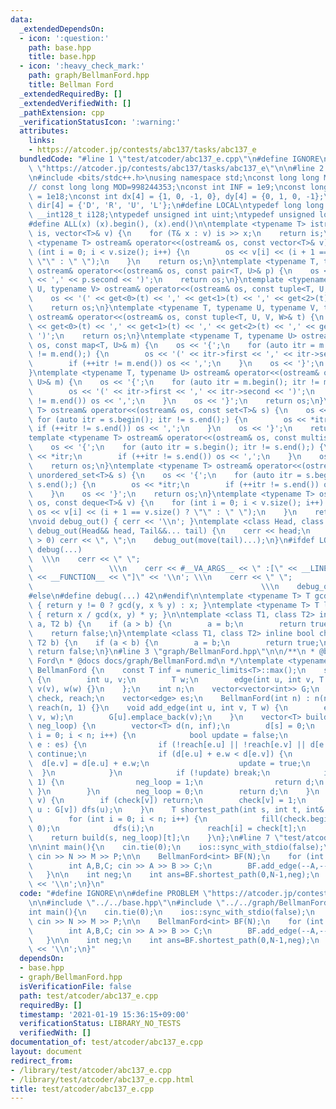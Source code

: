 ```yaml
---
data:
  _extendedDependsOn:
  - icon: ':question:'
    path: base.hpp
    title: base.hpp
  - icon: ':heavy_check_mark:'
    path: graph/BellmanFord.hpp
    title: Bellman Ford
  _extendedRequiredBy: []
  _extendedVerifiedWith: []
  _pathExtension: cpp
  _verificationStatusIcon: ':warning:'
  attributes:
    links:
    - https://atcoder.jp/contests/abc137/tasks/abc137_e
  bundledCode: "#line 1 \"test/atcoder/abc137_e.cpp\"\n#define IGNORE\n\n#define PROBLEM\
    \ \"https://atcoder.jp/contests/abc137/tasks/abc137_e\"\n\n#line 2 \"base.hpp\"\
    \n#include <bits/stdc++.h>\nusing namespace std;\nconst long long MOD = 1000000007;\n\
    // const long long MOD=998244353;\nconst int INF = 1e9;\nconst long long IINF\
    \ = 1e18;\nconst int dx[4] = {1, 0, -1, 0}, dy[4] = {0, 1, 0, -1};\nconst char\
    \ dir[4] = {'D', 'R', 'U', 'L'};\n#define LOCAL\ntypedef long long ll;\ntypedef\
    \ __int128_t i128;\ntypedef unsigned int uint;\ntypedef unsigned long long ull;\n\
    #define ALL(x) (x).begin(), (x).end()\n\ntemplate <typename T> istream& operator>>(istream&\
    \ is, vector<T>& v) {\n    for (T& x : v) is >> x;\n    return is;\n}\ntemplate\
    \ <typename T> ostream& operator<<(ostream& os, const vector<T>& v) {\n    for\
    \ (int i = 0; i < v.size(); i++) {\n        os << v[i] << (i + 1 == v.size() ?\
    \ \"\" : \" \");\n    }\n    return os;\n}\ntemplate <typename T, typename U>\
    \ ostream& operator<<(ostream& os, const pair<T, U>& p) {\n    os << '(' << p.first\
    \ << ',' << p.second << ')';\n    return os;\n}\ntemplate <typename T, typename\
    \ U, typename V> ostream& operator<<(ostream& os, const tuple<T, U, V>& t) {\n\
    \    os << '(' << get<0>(t) << ',' << get<1>(t) << ',' << get<2>(t) << ')';\n\
    \    return os;\n}\ntemplate <typename T, typename U, typename V, typename W>\
    \ ostream& operator<<(ostream& os, const tuple<T, U, V, W>& t) {\n    os << '('\
    \ << get<0>(t) << ',' << get<1>(t) << ',' << get<2>(t) << ',' << get<3>(t) <<\
    \ ')';\n    return os;\n}\ntemplate <typename T, typename U> ostream& operator<<(ostream&\
    \ os, const map<T, U>& m) {\n    os << '{';\n    for (auto itr = m.begin(); itr\
    \ != m.end();) {\n        os << '(' << itr->first << ',' << itr->second << ')';\n\
    \        if (++itr != m.end()) os << ',';\n    }\n    os << '}';\n    return os;\n\
    }\ntemplate <typename T, typename U> ostream& operator<<(ostream& os, const unordered_map<T,\
    \ U>& m) {\n    os << '{';\n    for (auto itr = m.begin(); itr != m.end();) {\n\
    \        os << '(' << itr->first << ',' << itr->second << ')';\n        if (++itr\
    \ != m.end()) os << ',';\n    }\n    os << '}';\n    return os;\n}\ntemplate <typename\
    \ T> ostream& operator<<(ostream& os, const set<T>& s) {\n    os << '{';\n   \
    \ for (auto itr = s.begin(); itr != s.end();) {\n        os << *itr;\n       \
    \ if (++itr != s.end()) os << ',';\n    }\n    os << '}';\n    return os;\n}\n\
    template <typename T> ostream& operator<<(ostream& os, const multiset<T>& s) {\n\
    \    os << '{';\n    for (auto itr = s.begin(); itr != s.end();) {\n        os\
    \ << *itr;\n        if (++itr != s.end()) os << ',';\n    }\n    os << '}';\n\
    \    return os;\n}\ntemplate <typename T> ostream& operator<<(ostream& os, const\
    \ unordered_set<T>& s) {\n    os << '{';\n    for (auto itr = s.begin(); itr !=\
    \ s.end();) {\n        os << *itr;\n        if (++itr != s.end()) os << ',';\n\
    \    }\n    os << '}';\n    return os;\n}\ntemplate <typename T> ostream& operator<<(ostream&\
    \ os, const deque<T>& v) {\n    for (int i = 0; i < v.size(); i++) {\n       \
    \ os << v[i] << (i + 1 == v.size() ? \"\" : \" \");\n    }\n    return os;\n}\n\
    \nvoid debug_out() { cerr << '\\n'; }\ntemplate <class Head, class... Tail> void\
    \ debug_out(Head&& head, Tail&&... tail) {\n    cerr << head;\n    if (sizeof...(Tail)\
    \ > 0) cerr << \", \";\n    debug_out(move(tail)...);\n}\n#ifdef LOCAL\n#define\
    \ debug(...)                                                                 \
    \  \\\n    cerr << \" \";                                                    \
    \                 \\\n    cerr << #__VA_ARGS__ << \" :[\" << __LINE__ << \":\"\
    \ << __FUNCTION__ << \"]\" << '\\n'; \\\n    cerr << \" \";                  \
    \                                                   \\\n    debug_out(__VA_ARGS__)\n\
    #else\n#define debug(...) 42\n#endif\n\ntemplate <typename T> T gcd(T x, T y)\
    \ { return y != 0 ? gcd(y, x % y) : x; }\ntemplate <typename T> T lcm(T x, T y)\
    \ { return x / gcd(x, y) * y; }\n\ntemplate <class T1, class T2> inline bool chmin(T1&\
    \ a, T2 b) {\n    if (a > b) {\n        a = b;\n        return true;\n    }\n\
    \    return false;\n}\ntemplate <class T1, class T2> inline bool chmax(T1& a,\
    \ T2 b) {\n    if (a < b) {\n        a = b;\n        return true;\n    }\n   \
    \ return false;\n}\n#line 3 \"graph/BellmanFord.hpp\"\n\n/**\n * @brief Bellman\
    \ Ford\n * @docs docs/graph/BellmanFord.md\n */\ntemplate <typename T> struct\
    \ BellmanFord {\n    const T inf = numeric_limits<T>::max();\n    struct edge\
    \ {\n        int u, v;\n        T w;\n        edge(int u, int v, T w) : u(u),\
    \ v(v), w(w) {}\n    };\n    int n;\n    vector<vector<int>> G;\n    vector<int>\
    \ check, reach;\n    vector<edge> es;\n    BellmanFord(int n) : n(n), G(n), check(n),\
    \ reach(n, 1) {}\n    void add_edge(int u, int v, T w) {\n        es.emplace_back(u,\
    \ v, w);\n        G[u].emplace_back(v);\n    }\n    vector<T> build(int s, int&\
    \ neg_loop) {\n        vector<T> d(n, inf);\n        d[s] = 0;\n        for (int\
    \ i = 0; i < n; i++) {\n            bool update = false;\n            for (auto\
    \ e : es) {\n                if (!reach[e.u] || !reach[e.v] || d[e.u] == inf)\
    \ continue;\n                if (d[e.u] + e.w < d[e.v]) {\n                  \
    \  d[e.v] = d[e.u] + e.w;\n                    update = true;\n              \
    \  }\n            }\n            if (!update) break;\n            if (i == n -\
    \ 1) {\n                neg_loop = 1;\n                return d;\n           \
    \ }\n        }\n        neg_loop = 0;\n        return d;\n    }\n    void dfs(int\
    \ v) {\n        if (check[v]) return;\n        check[v] = 1;\n        for (int\
    \ u : G[v]) dfs(u);\n    }\n    T shortest_path(int s, int t, int& neg_loop) {\n\
    \        for (int i = 0; i < n; i++) {\n            fill(check.begin(), check.end(),\
    \ 0);\n            dfs(i);\n            reach[i] = check[t];\n        }\n    \
    \    return build(s, neg_loop)[t];\n    }\n};\n#line 7 \"test/atcoder/abc137_e.cpp\"\
    \n\nint main(){\n    cin.tie(0);\n    ios::sync_with_stdio(false);\n    int N,M,P;\
    \ cin >> N >> M >> P;\n\n    BellmanFord<int> BF(N);\n    for (int i=0;i<M;++i){\n\
    \        int A,B,C; cin >> A >> B >> C;\n        BF.add_edge(--A,--B,P-C);\n \
    \   }\n\n    int neg;\n    int ans=BF.shortest_path(0,N-1,neg);\n    cout << (neg?-1:max(0,-ans))\
    \ << '\\n';\n}\n"
  code: "#define IGNORE\n\n#define PROBLEM \"https://atcoder.jp/contests/abc137/tasks/abc137_e\"\
    \n\n#include \"../../base.hpp\"\n#include \"../../graph/BellmanFord.hpp\"\n\n\
    int main(){\n    cin.tie(0);\n    ios::sync_with_stdio(false);\n    int N,M,P;\
    \ cin >> N >> M >> P;\n\n    BellmanFord<int> BF(N);\n    for (int i=0;i<M;++i){\n\
    \        int A,B,C; cin >> A >> B >> C;\n        BF.add_edge(--A,--B,P-C);\n \
    \   }\n\n    int neg;\n    int ans=BF.shortest_path(0,N-1,neg);\n    cout << (neg?-1:max(0,-ans))\
    \ << '\\n';\n}"
  dependsOn:
  - base.hpp
  - graph/BellmanFord.hpp
  isVerificationFile: false
  path: test/atcoder/abc137_e.cpp
  requiredBy: []
  timestamp: '2021-01-19 15:36:15+09:00'
  verificationStatus: LIBRARY_NO_TESTS
  verifiedWith: []
documentation_of: test/atcoder/abc137_e.cpp
layout: document
redirect_from:
- /library/test/atcoder/abc137_e.cpp
- /library/test/atcoder/abc137_e.cpp.html
title: test/atcoder/abc137_e.cpp
---
```

